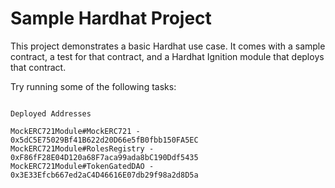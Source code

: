 # Sample Hardhat Project

This project demonstrates a basic Hardhat use case. It comes with a sample contract, a test for that contract, and a Hardhat Ignition module that deploys that contract.

Try running some of the following tasks:

```shell

Deployed Addresses

MockERC721Module#MockERC721 - 0x5dC5E75029Bf41B622d20D66e5fB0fbb150FA5EC
MockERC721Module#RolesRegistry - 0xF86fF28E04D120a68F7aca99ada8bC190Ddf5435
MockERC721Module#TokenGatedDAO - 0x3E33Efcb667ed2aC4D46616E07db29f98a2d8D5a

```
